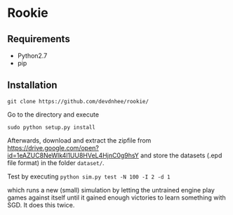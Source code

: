 # Rookie

## Requirements
- Python2.7
- pip

## Installation
`git clone https://github.com/devdnhee/rookie/`

Go to the directory and execute

`sudo python setup.py install`

Afterwards, download and extract the zipfile from https://drive.google.com/open?id=1eAZUC8NeWIk4l1UU8HVeL4HjnC0g9hsY and store the datasets (.epd file format) in the folder `dataset/`.

Test by executing
`python sim.py test -N 100 -I 2 -d 1`

which runs a new (small) simulation by letting the untrained engine play games against itself until it gained enough victories to learn something with SGD. It does this twice.
